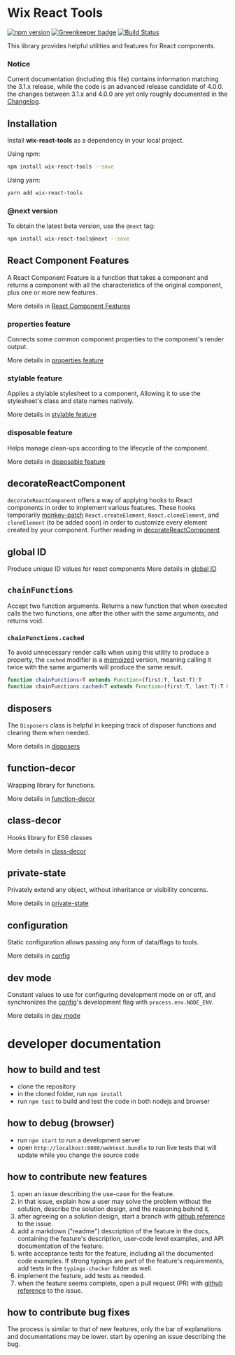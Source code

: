 # Wix React Tools

[![npm version](https://badge.fury.io/js/wix-react-tools.svg)](https://www.npmjs.com/package/wix-react-tools)
[![Greenkeeper badge](https://badges.greenkeeper.io/wix/wix-react-tools.svg)](https://greenkeeper.io/)
[![Build Status](https://travis-ci.org/wix/wix-react-tools.svg?branch=master)](https://travis-ci.org/wix/wix-react-tools)

This library provides helpful utilities and features for React components.

### Notice
Current documentation (including this file) contains information matching the 3.1.x release, while the code is an advanced release candidate of 4.0.0.
the changes between 3.1.x and 4.0.0 are yet only roughly documented in the [Changelog](./CHANGELOG.md). 

## Installation

Install **wix-react-tools** as a dependency in your local project.

Using npm:

```bash
npm install wix-react-tools --save
```

Using yarn:

```bash
yarn add wix-react-tools
```
### @next version
To obtain the latest beta version, use the `@next` tag: 

```bash
npm install wix-react-tools@next --save
```

## React Component Features

A React Component Feature is a function that takes a component and returns a component with all the characteristics of the original component, plus one or more new features.

More details in [React Component Features](./docs/react-component-features/README.md)

### properties feature

Connects some common component properties to the component's render output.

More details in [properties feature](./docs/react-component-features/properties.md)

### stylable feature

Applies a stylable stylesheet to a component, Allowing it to use the stylesheet's class and state names natively.

More details in [stylable feature](./docs/react-component-features/stylable.md)

### disposable feature

Helps manage clean-ups according to the lifecycle of the component.

More details in [disposable feature](./docs/react-component-features/disposable.md)

## decorateReactComponent

`decorateReactComponent` offers a way of applying hooks to React components in order to implement various features. These hooks temporarily [monkey-patch](https://en.wikipedia.org/wiki/Monkey_patch) `React.createElement`, `React.cloneElement`, and `cloneElement` (to be added soon) in order to customize every element created by your component. Further reading in [decorateReactComponent](./docs/react-decor/decorate-react-component.md)

## global ID

Produce unique ID values for react components
More details in [global ID](./docs/react-util/global-id.md)

## `chainFunctions`

Accept two function arguments.
Returns a new function that when executed calls the two functions, one after the other with the same arguments, and returns void.

### `chainFunctions.cached`

To avoid unnecessary render calls when using this utility to produce a property, the `cached` modifier is a [memoized](https://en.wikipedia.org/wiki/Memoization) version, meaning calling it twice with the same arguments will produce the same result.

```ts
function chainFunctions<T extends Function>(first:T, last:T):T
function chainFunctions.cached<T extends Function>(first:T, last:T):T & {clear():void}
```

## disposers

The `Disposers` class is helpful in keeping track of disposer functions and clearing them when needed.

More details in [disposers](./docs/core/disposers.md)

## function-decor

Wrapping library for functions.

More details in [function-decor](./docs/function-decor)

## class-decor

Hooks library for ES6 classes

More details in [class-decor](./docs/class-decor/README.md)

## private-state

Privately extend any object, without inheritance or visibility concerns.

More details in [private-state](./docs/core/private-state.md)

## configuration

Static configuration allows passing any form of data/flags to tools.

More details in [config](./docs/core/config.md)

## dev mode

Constant values to use for configuring development mode on or off, 
and synchronizes the [config](./docs/core/config.md)'s development flag with `process.env.NODE_ENV`.

More details in [dev mode](./docs/core/dev-mode.md)

# developer documentation

## how to build and test

 - clone the repository
 - in the cloned folder, run `npm install`
 - run `npm test` to build and test the code in both nodejs and browser

## how to debug (browser)

 - run `npm start` to run a development server
 - open `http://localhost:8080/webtest.bundle` to run live tests that will update while you change the source code

## how to contribute new features

1. open an issue describing the use-case for the feature.
2. in that issue, explain how a user may solve the problem without the solution, describe the solution design, and the reasoning behind it.
3. after agreeing on a solution design, start a branch with [github reference](https://help.github.com/articles/autolinked-references-and-urls/) to the issue.
4. add a markdown ("readme") description of the feature in the docs, containing the feature's description, user-code level examples, and API documentation of the feature.
5. write acceptance tests for the feature, including all the documented code examples. If strong typings are part of the feature's requirements, add tests in the `typings-checker` folder as well.
6. implement the feature, add tests as needed.
7. when the feature seems complete, open a pull request (PR)  with [github reference](https://help.github.com/articles/autolinked-references-and-urls/) to the issue.

## how to contribute bug fixes

The process is similar to that of new features, only the bar of explanations and documentations may be lower. start by opening an issue describing the bug.


